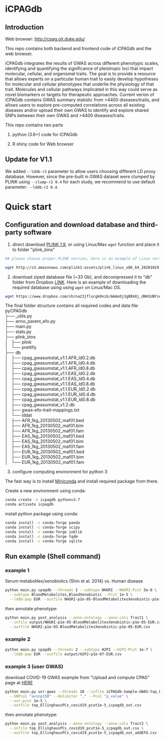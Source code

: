 # iCPAGdb 
## Introduction

Web browser: http://cpag.oit.duke.edu/ 

This repo contains both backend and frontend code of iCPAGdb and the web browser.

iCPAGdb integrates the results of GWAS across different phenotypic scales, identifying and quantifying the significance of pleiotropic loci that impact molecular, cellular, and organismal traits. The goal is to provide a resource that allows experts on a particular human trait to easily develop hypotheses for molecular and cellular phenotypes that underlie the physiology of that trait. Molecules and cellular pathways implicated in this way could serve as novel biomarkers or targets for therapeutic approaches. Current verion of iCPAGdb contains GWAS summary statistic from >4400 diseases/traits, and allows users to explore pre-computed correlations across all existing diseases and/or upload their own GWAS to identify and explore shared SNPs between their own GWAS and >4400 diseases/traits.

This repo contains two parts
1) python (3.6+) code for iCPAGdb

2) R shiny code for Web browser

## Update for V1.1
We added ```--lddb-r2``` parameter to allow users choosing different LD proxy database. However, since the pre-built in GWAS dataset were clumped by PLINK using `--clump-r2 0.4` for each study, we recommend to use default parameter: `--lddb-r2 0.4`. 

# Quick start

## Configuration and download database and third-party software
1) direct download [PLINK 1.9](https://www.cog-genomics.org/plink/1.9/), or using Linux/Max ```wget``` function  and place it to folder "plink_bins"  <br/>

```sh 
## please choose proper PLINK version, here is an example of Linux version 

wget http://s3.amazonaws.com/plink1-assets/plink_linux_x86_64_20201019.zip
```

2) download ziped database file (~33 Gb), and decompressed it to "db" folder from Dropbox [LINK](https://www.dropbox.com/sh/na23jflxcgk0nib/AAAoOj3gB8k8j_dNH1UBFzeZa?dl=0). Here is an example of downloading the required database using using ```wget``` on Linux/Mac OS.

```sh 
wget https://www.dropbox.com/sh/na23jflxcgk0nib/AAAoOj3gB8k8j_dNH1UBFzeZa\?dl=1  --content-disposition

```

The final folder structure contains all required codes and data file: <br/>
pyCPAGdb <br/>
├── _utils.py <br/>
├── anno_parent_efo.py <br/>
├── main.py <br/>
├── stats.py <br/>
├── plink_bins <br/>
│   ├── plink <br/>
│   └── prettify <br/>
├── db <br/>
│   ├── cpag_gwasumstat_v1.1.AFR_ld0.2.db <br/>
│   ├── cpag_gwasumstat_v1.1.AFR_ld0.4.db <br/>
│   ├── cpag_gwasumstat_v1.1.AFR_ld0.8.db <br/>
│   ├── cpag_gwasumstat_v1.1.EAS_ld0.2.db <br/>
│   ├── cpag_gwasumstat_v1.1.EAS_ld0.4.db <br/>
│   ├── cpag_gwasumstat_v1.1.EAS_ld0.8.db <br/>
│   ├── cpag_gwasumstat_v1.1.EUR_ld0.2.db <br/>
│   ├── cpag_gwasumstat_v1.1.EUR_ld0.4.db <br/>
│   ├── cpag_gwasumstat_v1.1.EUR_ld0.8.db <br/>
│   ├── cpag_gwasumstat_v1.2.db <br/>
│   ├── gwas-efo-trait-mappings.txt <br/>
│   └── lddat <br/>
│       ├── AFR_1kg_20130502_maf01.bed <br/>
│       ├── AFR_1kg_20130502_maf01.bim <br/>
│       ├── AFR_1kg_20130502_maf01.fam <br/>
│       ├── EAS_1kg_20130502_maf01.bed <br/>
│       ├── EAS_1kg_20130502_maf01.bim <br/>
│       ├── EAS_1kg_20130502_maf01.fam <br/>
│       ├── EUR_1kg_20130502_maf01.bed <br/>
│       ├── EUR_1kg_20130502_maf01.bim <br/>
│       └── EUR_1kg_20130502_maf01.fam <br/>

3) configure computing environment for python 3 

The fast way is to install [Miniconda](https://docs.conda.io/projects/conda/en/latest/user-guide/install/) and install required package from there.

Create a new environment using conda:

```sh
conda create -n icpagdb python=3.7
conda activate icpagdb
```

install python package using conda:

```sh
conda install -c conda-forge panda
conda install -c conda-forge scipy
conda install -c conda-forge joblib
conda install -c conda-forge tqdm
conda install -c conda-forge sqlite
```


## Run example (Shell command)

### example 1

Serum metabolites/xenobiotics (Shin et al. 2014) vs. Human disease 

```sh
python main.py cpagdb --threads 2 --subtype NHGRI --NHGRI-Pcut 5e-8 \
  --subtype BloodMetabolites,BloodXenobiotic --Pcut 1e-5 \
  --lddb-pop EUR --outfile NHGRI-p1e-05-BloodMetabolitesXenobiotic-p1e-05-EUR.csv
```

then annotate phenotype:

```sh 
python main.py post_analysis --anno-ontology --anno-cols Trait1 \
  --infile output/NHGRI-p1e-05-BloodMetabolitesXenobiotic-p1e-05-EUR.csv \
  --outfile NHGRI-p1e-05-BloodMetabolitesXenobiotic-p1e-05-EUR.csv
```

### example 2

```sh 
python main.py cpagdb --threads 2 --subtype H2P2 --H2P2-Pcut 1e-7 \
  --lddb-pop EUR --outfile output/H2P2-p1e-07-EUR.csv
```

### example 3 (user GWAS)

download COVID-19 GWAS example from "Upload and compute CPAG" page at [HERE](http://cpag.oit.duke.edu/)

```sh 
python main.py usr-gwas --threads 10 --infile iCPAGdb-Sample-GWAS-top_EllinghausPCs_covid19.csv \
  --SNPcol "avsnp150" --delimitor "," --Pcol "p_value" \
  --usr-pcut 1e-5 \
  --outfile top_EllinghausPCs_covid19_pcut1e-5_icpagdb_out.csv
  ```

then annotate phenotype:

```sh 
python main.py post_analysis --anno-ontology --anno-cols Trait2 \
  --infile top_EllinghausPCs_covid19_pcut1e-5_icpagdb_out.csv \
  --outfile top_EllinghausPCs_covid19_pcut1e-5_icpagdb_out_addEFO.csv
  ```


